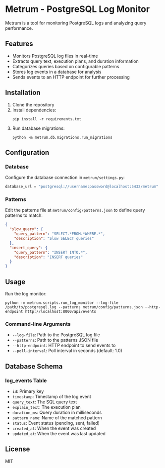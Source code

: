 # Metrum - PostgreSQL Log Monitor

Metrum is a tool for monitoring PostgreSQL logs and analyzing query performance.

## Features

- Monitors PostgreSQL log files in real-time
- Extracts query text, execution plans, and duration information
- Categorizes queries based on configurable patterns
- Stores log events in a database for analysis
- Sends events to an HTTP endpoint for further processing

## Installation

1. Clone the repository
2. Install dependencies:
   ```
   pip install -r requirements.txt
   ```
3. Run database migrations:
   ```
   python -m metrum.db.migrations.run_migrations
   ```

## Configuration

### Database

Configure the database connection in `metrum/settings.py`:

```python
database_url = "postgresql://username:password@localhost:5432/metrum"
```

### Patterns

Edit the patterns file at `metrum/config/patterns.json` to define query patterns to match:

```json
{
  "slow_query": {
    "query_pattern": "SELECT.*FROM.*WHERE.*",
    "description": "Slow SELECT queries"
  },
  "insert_query": {
    "query_pattern": "INSERT INTO.*",
    "description": "INSERT queries"
  }
}
```

## Usage

Run the log monitor:

```
python -m metrum.scripts.run_log_monitor --log-file /path/to/postgresql.log --patterns metrum/config/patterns.json --http-endpoint http://localhost:8000/api/events
```

### Command-line Arguments

- `--log-file`: Path to the PostgreSQL log file
- `--patterns`: Path to the patterns JSON file
- `--http-endpoint`: HTTP endpoint to send events to
- `--poll-interval`: Poll interval in seconds (default: 1.0)

## Database Schema

### log_events Table

- `id`: Primary key
- `timestamp`: Timestamp of the log event
- `query_text`: The SQL query text
- `explain_text`: The execution plan
- `duration_ms`: Query duration in milliseconds
- `pattern_name`: Name of the matched pattern
- `status`: Event status (pending, sent, failed)
- `created_at`: When the event was created
- `updated_at`: When the event was last updated

## License

MIT 